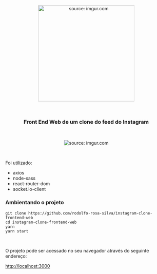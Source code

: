 <p  align="center">
<img src="https://i.imgur.com/FGp7IlS.jpg" title="source: imgur.com" height="300" />
</p>
<br>
<h3 align="center">Front End Web de um clone do feed do Instagram</h3>
<br>
<p  align="center">
<img src="https://i.imgur.com/jRmIcGs.png" title="source: imgur.com" />
</p>
<br>

<p>Foi utilizado:</p>

- axios
- node-sass
- react-router-dom
- socket.io-client

<h3>Ambientando o projeto</h3>

    git clone https://github.com/rodolfo-rosa-silva/instagram-clone-frontend-web
    cd instagram-clone-frontend-web
    yarn
    yarn start

<br>

<p>O projeto pode ser acessado no seu navegador através do seguinte endereço:</p>

<a href="http://localhost:3000" target="_blank">http://localhost:3000</a>
